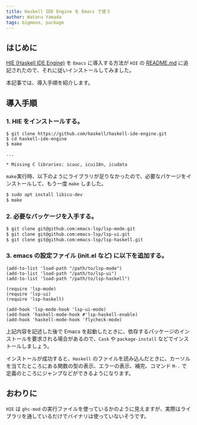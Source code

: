 ```yaml
---
title: Haskell IDE Engine を Emacs で使う
author: Wataru Yamada
tags: bigmoon, package
---
```


## はじめに

[HIE (Haskell IDE Engine)](https://github.com/haskell/haskell-ide-engine) を `Emacs` に導入する方法が `HIE` の [README.md](https://github.com/haskell/haskell-ide-engine/pull/502/files) に追記されたので、それに従いインストールしてみました。

本記事では、導入手順を紹介します。

<!--more-->

## 導入手順

### 1. HIE をインストールする。

```bssh
$ git clone https://github.com/haskell/haskell-ide-engine.git
$ cd haskell-ide-engine
$ make

...

* Missing C libraries: icuuc, icui18n, icudata
```

`make`実行時、以下のようにライブラリが足りなかったので、必要なパケージをインストールして、もう一度 `make` しました。

```bash
$ sudo apt install libicu-dev
$ make
```

### 2. 必要なパッケージを入手する。

```bash
$ git clone git@github.com:emacs-lsp/lsp-mode.git
$ git clone git@github.com:emacs-lsp/lsp-ui.git
$ git clone git@github.com:emacs-lsp/lsp-haskell.git
```

### 3. emacs の設定ファイル (init.el など) に以下を追加する。

```elisp
(add-to-list 'load-path "/path/to/lsp-mode")
(add-to-list 'load-path "/path/to/lsp-ui")
(add-to-list 'load-path "/path/to/lsp-haskell")

(require 'lsp-mode)
(require 'lsp-ui)
(require 'lsp-haskell)

(add-hook 'lsp-mode-hook 'lsp-ui-mode)
(add-hook 'haskell-mode-hook #'lsp-haskell-enable)
(add-hook 'haskell-mode-hook 'flycheck-mode)
```

上記内容を記述した後で Emacs を起動したときに、依存するパッケージのインストールを要求される場合があるので、`Cask` や `package-install` などでインストールしましょう。

インストールが成功すると、`Haskell` のファイルを読み込んだときに、カーソルを当てたところにある関数の型の表示、エラーの表示、補完、コマンド `M-.` で定義のところにジャンプなどができるようになります。

## おわりに

`HIE` は `ghc-mod` の実行ファイルを使っているかのように見えますが、実際はライブラリを通しているだけでバイナリは使っていないそうです。
